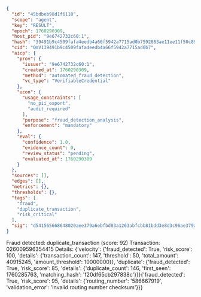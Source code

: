 ```json
{
  "id": "45bdbeb98d1f6118",
  "scope": "agent",
  "key": "RESULT",
  "epoch": 1760290309,
  "host_pid": "9e6742732c60:1",
  "hash": "39491b9c4509fafa4eedb4a66f5942a7715ad0b7592883ae11ee11f50c89bfd3",
  "cid": "QmV139491b9c4509fafa4eedb4a66f5942a7715ad0b7",
  "aicp": {
    "prov": {
      "issuer": "9e6742732c60:1",
      "created_at": 1760290309,
      "method": "automated_fraud_detection",
      "vc_type": "VerifiableCredential"
    },
    "ucon": {
      "usage_constraints": [
        "no_pii_export",
        "audit_required"
      ],
      "purpose": "fraud_detection_analysis",
      "enforcement": "mandatory"
    },
    "eval": {
      "confidence": 1.0,
      "evidence_count": 0,
      "review_status": "pending",
      "evaluated_at": 1760290309
    }
  },
  "sources": [],
  "edges": [],
  "metrics": {},
  "thresholds": {},
  "tags": [
    "fraud",
    "duplicate_transaction",
    "risk_critical"
  ],
  "sig": "d541565668648020aee379a6ebfbd83a1263abfcbb81bdd3e8d3c96ae379ae20"
}
```

Fraud detected: duplicate_transaction (score: 92)
Transaction: 026009596354415
Details: {'velocity': {'fraud_detected': True, 'risk_score': 100, 'details': {'transaction_count': 147, 'threshold': 50, 'total_amount': 40915245, 'amount_threshold': 10000000}}, 'duplicate': {'fraud_detected': True, 'risk_score': 85, 'details': {'duplicate_count': 146, 'first_seen': 1760285763, 'matching_hash': 'f20df65cb297838c'}}}{'fraud_detected': True, 'risk_score': 95, 'details': {'routing_number': '586667919', 'validation_error': 'Invalid routing number checksum'}}}